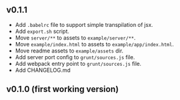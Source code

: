 ## v0.1.1

* Add `.babelrc` file to support simple transpilation of jsx.
* Add `export.sh` script.
* Move `server/**` to assets to `example/server/**`.
* Move `example/index.html` to assets to `example/app/index.html`.
* Move readme assets to `example/assets` dir.
* Add server port config to `grunt/sources.js` file.
* Add webpack entry point to `grunt/sources.js` file.
* Add CHANGELOG.md

## v0.1.0 (first working version)
